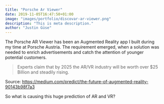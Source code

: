 ```yaml
---
title: "Porsche Ar Viewer"
date: 2019-11-05T16:47:50+01:00
image: "images/portfolio/discovar-ar-viewer.png"
description: "This is meta description."
author: "Justin Güse"
---
```

The Porsche AR Viewer has been an Augmented Reality app I built during my time at Porsche Austria.
The requirement emerged, when a solution was needed to enrich advertisements
and catch the attention of younger potential customers.

> Experts claim that by 2025 the AR/VR industry will be worth over $25 Billion and steadily rising.

Source: https://medium.com/predict/the-future-of-augmented-reality-90143b98f7a3

So what is causing this huge prediction of AR and VR?
